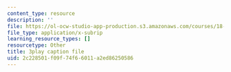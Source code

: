 ```yaml
---
content_type: resource
description: ''
file: https://ol-ocw-studio-app-production.s3.amazonaws.com/courses/18-01sc-single-variable-calculus-fall-2010/2c228501f09f74f66011a2ed86250586_y_CA5btuoQk.srt
file_type: application/x-subrip
learning_resource_types: []
resourcetype: Other
title: 3play caption file
uid: 2c228501-f09f-74f6-6011-a2ed86250586
---
```


